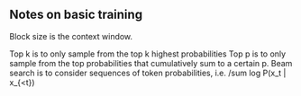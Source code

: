## Notes on basic training

Block size is the context window.

Top k is to only sample from the top k highest probabilities
Top p is to only sample from the top probabilities that cumulatively sum to a certain p.
Beam search is to consider sequences of token probabilities, i.e. /sum log P(x_t | x_{<t})